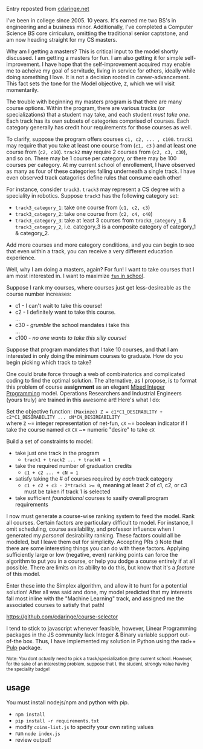 Entry reposted from [cdaringe.net](http://cdaringe.com/applied-simplex-method-for-deciding-years-of-coursework/)

I've been in college since 2005.  10 years.  It's earned me two BS's in engineering and a business minor.  Additionally, I've completed a Computer Science BS core cirriculum, omitting the traditional senior captstone, and am now heading straight for my CS masters.

Why am I getting a masters?  This is critical input to the model shortly discussed.  I am getting a masters for fun.  I am also getting it for simple self-improvement.  I have hope that the self-improvement acquired may enable me to acheive my goal of servitude, living in service for others, ideally while doing something I love.  It is not a decision rooted in career-advancement.  This fact sets the tone for the Model objective, `Z`, which we will visit momentarily.

The trouble with beginning my masters program is that there are many course options.  Within the program, there are various tracks (or specializations) that a student may take, and each student *must take one*.  Each track has its own subsets of categories comprised of courses.  Each category generally has credit hour requirements for those courses as well.

To clarify, suppose the program offers courses `c1, c2, ... , c100`.  `track1` may require that you take at least one course from (`c1, c3` ) and at least one course from (`c2, c10`).  `track2` may require 2 courses from (`c2, c3, c30`), and so on.  There may be 1 course per category, or there may be 100 courses per category.  At my current school of enrollement, I have observed as many as four of these categories falling underneath a single track.  I have even observed track catagories define rules that consume each other!

For instance, consider `track3`.  `track3` may represent a CS degree with a speciality in robotics.  Suppose `track3` has the following category set:

- `track3_category_1`: take one course from (`c1, c2, c3`)
- `track3_category_2`: take one course from (`c2, c4, c40`)
- `track3_category_3`: take at least 3 courses from `track3_category_1` & `track3_category_2`, i.e. category_3 is a composite category of category_1 & category_2.

Add more courses and more category conditions, and you can begin to see that even within a track, you can receive a very different education experience.

Well, why I am doing a masters, again?  For fun!  I want to take courses that I am most interested in.  I want to maximize [`fun` in school](https://www.youtube.com/watch?v=zzVB3zHeh4U).

Suppose I rank my courses, where courses just get less-desireable as the course number increases:

- c1 - I can't wait to take this course!
- c2 - I definitely want to take this course.
<br>...
- c30 - *grumble* the school mandates i take this
<br>...
- c100 - *no one wants to take this silly course!*

Suppose that program mandates that I take 10 courses, and that I am interested in only doing the minimum courses to graduate.  How do you begin picking which track to take?

One could brute force through a web of combinatorics and complicated coding to find the optimal solution.  The alternative, as I propose, is to format this problem of course **assignment** as an elegant [Mixed Integer Programming](https://en.wikipedia.org/wiki/Integer_programming) model.  Operations Researchers and Industrial Engineers (yours truly) are trained in this awesome art!  Here's what I do:

Set the objective function:
`(Maximze) Z = c1*C1_DESIRABLITY + c2*C1_DESIRABILITY ... cN*CN_DESIREABILITY`
<br>where
`Z` ~= integer representation of net-fun,
`cX` ~= boolean indicator if I take the course named `cX`
`CX` ~= numeric "desire" to take `cX`

Build a set of constraints to model:

- take just one track in the program
   - `track1 + track2 ... + trackN = 1`
- take the required number of graduation credits
    - `c1 + c2 ... + cN = 1`
- satisfy taking the # of courses required by *each* track category
    - `c1 + c2 + c3 - 2*track1 >= 0`, meaning at least 2 of c1, c2, or c3 must be taken if track 1 is selected
- take sufficient _foundational_ courses to sasify overall program requirements

I now must generate a course-wise ranking system to feed the model.  Rank all courses.  Certain factors are particulary difficult to model.  For instance, I omit scheduling, course availability, and professor influence when I generated my _personal_ desirability ranking.  These factors could all be modeled, but I leave them out for simplicity.  Accepting PRs :)  Note that there are some interesting things you can do with these factors.  Applying sufficiently large or low (negative, even) ranking points can force the algorithm to put you in a course, or help you dodge a course entirely if at all possible.  There are limits on its ability to do this, but know that it's a _feature_ of this model.

Enter these into the Simplex algorithm, and allow it to hunt for a potential solution!  After all was said and done, my model predicted that my interests fall most inline with the "Machine Learning" track, and assigned me the associated courses to satisfy that path!

https://github.com/cdaringe/course-selector

I tend to stick to javascript whenever feasible, however, Linear Programming packages in the JS community lack Integer & Binary variable support out-of-the box.  Thus, I have implemented my solution in Python using the rad++ [Pulp](http://www.coin-or.org/PuLP/) package.

<sup>Note: You dont _actually_ need to pick a track/specialization @my current school.  However, for the sake of an interesting problem, suppose that I, the student, strongly value having the speciality badge!</sup>

## usage
You must install nodejs/npm and python with pip.
- `npm install`
- `pip install -r requirements.txt`
- modify `coins-list.js` to specify your own rating values
- run `node index.js`
- review output!
